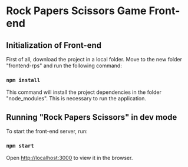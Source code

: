 # Rock Papers Scissors Game Front-end

## Initialization of Front-end

First of all, download the project in a local folder. Move to the new folder "frontend-rps" and run the following command:

### `npm install`

This command will install the project dependencies in the folder "node_modules". This is necessary to run the application.

## Running "Rock Papers Scissors" in dev mode

To start the front-end server, run:

### `npm start`

Open [http://localhost:3000](http://localhost:3000) to view it in the browser.

